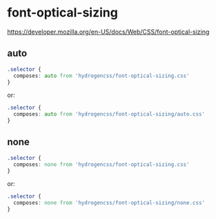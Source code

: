 # font-optical-sizing

https://developer.mozilla.org/en-US/docs/Web/CSS/font-optical-sizing

## auto
```css
.selector {
  composes: auto from 'hydrogencss/font-optical-sizing.css'
}
```

or:
```css
.selector {
  composes: auto from 'hydrogencss/font-optical-sizing/auto.css'
}
```

## none
```css
.selector {
  composes: none from 'hydrogencss/font-optical-sizing.css'
}
```

or:
```css
.selector {
  composes: none from 'hydrogencss/font-optical-sizing/none.css'
}
```

